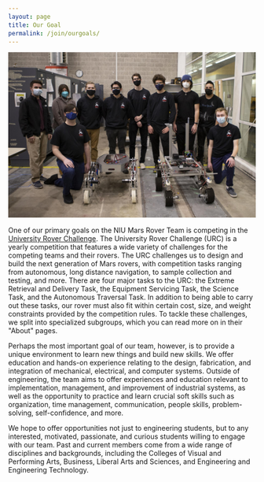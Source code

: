 ```yaml
---
layout: page 
title: Our Goal
permalink: /join/ourgoals/
---
```


<!-- Happy team pic -->
![2022 Mars Rover Team](/assets/images/22_rover_team.jpg)

One of our primary goals on the NIU Mars Rover Team is competing in the [University Rover Challenge](http://urc.marssociety.org/). The University Rover Challenge (URC) is a yearly competition that features a wide variety of challenges for the competing teams and their rovers. The URC challenges us to design and build the next generation of Mars rovers, with competition tasks ranging from autonomous, long distance navigation, to sample collection and testing, and more. There are four major tasks to the URC: the Extreme Retrieval and Delivery Task, the Equipment Servicing Task, the Science Task, and the Autonomous Traversal Task. 
In addition to being able to carry out these tasks, our rover must also fit within certain cost, size, and weight constraints provided by the competition rules. To tackle these challenges, we split into specialized subgroups, which you can read more on in their "About" pages. 

Perhaps the most important goal of our team, however, is to provide a unique environment to learn new things and build new skills. We offer education and hands-on experience relating to the design, fabrication, and integration of mechanical, electrical, and computer systems. 
Outside of engineering, the team aims to offer experiences and education relevant to implementation, management, and improvement of industrial systems, as well as the opportunity to practice and learn crucial soft skills such as organization, time management, communication, people skills, problem-solving, self-confidence, and more. 

We hope to offer opportunities not just to engineering students, but to any interested, motivated, passionate, and curious students willing to engage with our team. Past and current members come from a wide range of disciplines and backgrounds, including the Colleges of Visual and Performing Arts, Business, Liberal Arts and Sciences, and Engineering and Engineering Technology.

